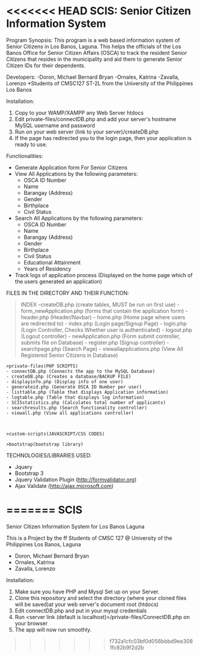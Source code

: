 <<<<<<< HEAD
SCIS: Senior Citizen Information System
=======================================
Program Synopsis: This program is a web based information system of Senior Citizens in Los Banos, Laguna. This helps the officials of the Los Banos Office for Senior Citizen Affairs (OSCA) to track the resident Senior Citizens that resides in the municipality and aid them to generate Senior Citizen IDs for their dependents.

Developers:
-Doron, Michael Bernard Bryan
-Ornales, Katrina
-Zavalla, Lorenzo
*Students of CMSC127 ST-2L from the University of the Philippines Los Banos

Installation:
1. Copy to your WAMP/XAMPP any Web Server htdocs
2. Edit private-files/connectDB.php and add your server's hostname MySQL username and password
3. Run on your web server (link to your server)/createDB.php
4. If the page has redirected you to the login page, then your application is ready to use.

Functionalities:
- Generate Application form For Senior Citizens
- View All Applications by the following parameters:
	- OSCA ID Number
	- Name
	- Barangay (Address)
	- Gender
	- Birthplace
	- Civil Status
- Search All Applications by the following parameters:
	- OSCA ID Number
	- Name
	- Barangay (Address)
	- Gender
	- Birthplace
	- Civil Status
	- Educational Attainment
	- Years of Residency
- Track logs of application process (Displayed on the home page which of the users generated an application)

FILES IN THE DIRECTORY AND THEIR FUNCTION:
>INDEX
	-createDB.php (create tables, MUST be run on first use)
	- form_newApplication.php (forms that contain the application form)
	- header.php (Header/Navbar)
	- home.php (Home page where users are redirected to)
	- index.php (Login page/Signup Page)
	- login.php (Login Controller, Checks Whether user is authenticated)
	- logout.php (Logout controller)
	- newApplication.php (Form submit controller, submits file on Database)
	- register.php (Signup controller)
	- searchpage.php (Search Page)
	- viewallapplications.php (View All Registered Senior Citizens in Database)



	>private-files(PHP SCRIPTS)
	- connectDB.php (Connects the app to the MySQL Database)
	- createDB.php (Creates a database/BACKUP FILE)
	- displayinfo.php (Display info of one user)
	- generateid.php (Generate OSCA ID Number per user)
	- listtable.php (Table that displays Application information)
	- logtable.php (Table that displays log information)
	- SCISstatistics.php (Calculates total number of applicants)
	- searchresults.php (Search functionality controller)
	- viewall.php (View all applications controller)



	>custom-scripts(JAVASCRIPT/CSS CODES)

	>bootstrap(bootstrap library)

TECHNOLOGIES/LIBRARIES USED:
- Jquery
- Bootstrap 3
- Jquery Validation Plugin (http://formvalidator.org)
- Ajax Validate (http://ajax.microsoft.com)

=======
SCIS
====

Senior Citizen Information System for Los Banos Laguna

This is a Project by the ff Students of CMSC 127 @ University of the Philippines Los Banos, Laguna
- Doron, Michael Bernard Bryan 
- Ornales, Katrina
- Zavalla, Lorenzo

Installation:

1. Make sure you have PHP and Mysql Set up on your Server.
2. Clone this repository and select the directory (where your cloned files will be saved)at your web server's document root (htdocs)
3. Edit connectDB.php and put in your mysql credentials
4. Run <server link (default is localhost)>/private-files/ConnectDB.php on your browser
5. The app will now run smoothly.
>>>>>>> f732a1cfc03bf0d056bbbd9ee3081fc82b9f2d2b
